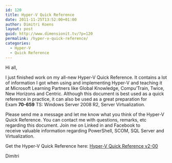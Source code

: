 ```yaml
---
id: 120
title: Hyper-V Quick Reference
date: 2011-11-25T13:52:00+01:00
author: Dimitri Koens
layout: post
guid: http://www.dimensionit.tv/?p=120
permalink: /hyper-v-quick-reference/
categories:
  - Hyper-V
  - Quick Reference
---
```

Hi all,

I just finished work on my all-new Hyper-V Quick Reference. It contains a lot of information I got when using and implementing Hyper-V and teaching it at Microsoft Learning Partners like Global Knowledge, Compu’Train, Twice, New Horizons and Centric. Although this document is best used as a quick reference in practice, it can also be used as a great preparation for Exam **70-659** TS: Windows Server 2008 R2, Server Virtualization.

Please send me a message and let me know what you think of the Hyper-V Quick Reference. You can contact me with questions, remarks, etc regarding this document. Join me on Linked in and Facebook to receive valuable information regarding PowerShell, SCOM, SQL Server and Virtualization.

Get the Hyper-V Quick Reference here: [Hyper-V Quick Reference v2-00](http://www.dimensionit.tv/wp-content/uploads/2011/11/Hyper-V-Quick-Reference-v2-00.pdf)

Dimitri

<!-- AddThis Advanced Settings generic via filter on the_content -->

<!-- AddThis Share Buttons generic via filter on the_content -->